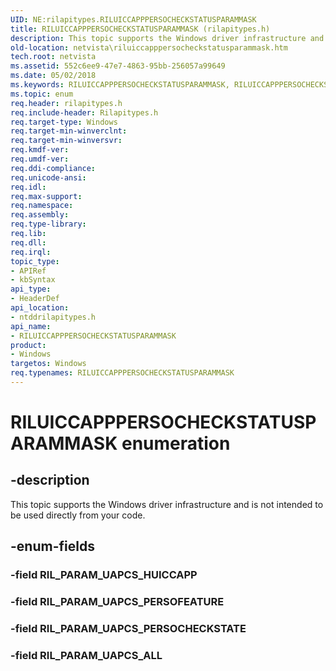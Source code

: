 ```yaml
---
UID: NE:rilapitypes.RILUICCAPPPERSOCHECKSTATUSPARAMMASK
title: RILUICCAPPPERSOCHECKSTATUSPARAMMASK (rilapitypes.h)
description: This topic supports the Windows driver infrastructure and is not intended to be used directly from your code.
old-location: netvista\riluiccapppersocheckstatusparammask.htm
tech.root: netvista
ms.assetid: 552c6ee9-47e7-4863-95bb-256057a99649
ms.date: 05/02/2018
ms.keywords: RILUICCAPPPERSOCHECKSTATUSPARAMMASK, RILUICCAPPPERSOCHECKSTATUSPARAMMASK enumeration [Network Drivers Starting with Windows Vista], RIL_PARAM_UAPCS_ALL, RIL_PARAM_UAPCS_PERSOCHECKSTATE, RIL_PARAM_UAPCS_PERSOFEATURE, netvista.riluiccapppersocheckstatusparammask, ntddrilapitypes/RILUICCAPPPERSOCHECKSTATUSPARAMMASK, ntddrilapitypes/RIL_PARAM_UAPCS_ALL, ntddrilapitypes/RIL_PARAM_UAPCS_PERSOCHECKSTATE, ntddrilapitypes/RIL_PARAM_UAPCS_PERSOFEATURE
ms.topic: enum
req.header: rilapitypes.h
req.include-header: Rilapitypes.h
req.target-type: Windows
req.target-min-winverclnt: 
req.target-min-winversvr: 
req.kmdf-ver: 
req.umdf-ver: 
req.ddi-compliance: 
req.unicode-ansi: 
req.idl: 
req.max-support: 
req.namespace: 
req.assembly: 
req.type-library: 
req.lib: 
req.dll: 
req.irql: 
topic_type:
- APIRef
- kbSyntax
api_type:
- HeaderDef
api_location:
- ntddrilapitypes.h
api_name:
- RILUICCAPPPERSOCHECKSTATUSPARAMMASK
product:
- Windows
targetos: Windows
req.typenames: RILUICCAPPPERSOCHECKSTATUSPARAMMASK
---
```


# RILUICCAPPPERSOCHECKSTATUSPARAMMASK enumeration


## -description


This topic supports the Windows driver infrastructure and is not intended to be used directly from your code.


## -enum-fields




### -field RIL_PARAM_UAPCS_HUICCAPP


### -field RIL_PARAM_UAPCS_PERSOFEATURE


### -field RIL_PARAM_UAPCS_PERSOCHECKSTATE


### -field RIL_PARAM_UAPCS_ALL

